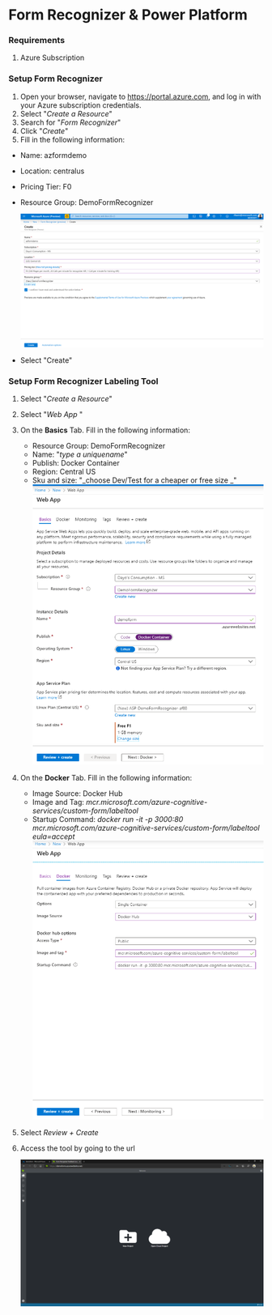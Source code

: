 # Form Recognizer &amp; Power Platform

### **Requirements**

1. Azure Subscription

### **Setup Form Recognizer**

1. Open your browser, navigate to https://portal.azure.com, and log in with your Azure subscription credentials.
2. Select &quot;_Create a Resource_&quot;
3. Search for &quot;_Form Recognizer_&quot;
4. Click &quot;_Create_&quot;
5. Fill in the following information:
  + Name: azformdemo
  + Location: centralus
  + Pricing Tier: F0
  + Resource Group: DemoFormRecognizer

    ![](img/createformrecognizer.png)

  + Select &quot;Create&quot;


### **Setup Form Recognizer Labeling Tool**

1. Select &quot;_Create a Resource_&quot;
2. Select &quot;_Web App_ &quot;
3. On the **Basics** Tab. Fill in the following information:
    + Resource Group: DemoFormRecognizer 
    + Name: &quot;_type a uniquename_&quot;
    + Publish: Docker Container
    + Region: Central US
    + Sku and size: &quot;_choose Dev/Test for a cheaper or free size _&quot;
  ![](img/basicss.png)

4. On the **Docker** Tab. Fill in the following information:
    + Image Source: Docker Hub
    + Image and Tag: *mcr.microsoft.com/azure-cognitive-services/custom-form/labeltool*
    + Startup Command: *docker run -it -p 3000:80 mcr.microsoft.com/azure-cognitive-services/custom-form/labeltool eula=accept*
    ![](img/docker.png)

5. Select *Review + Create*

6. Access the tool by going to the url

    ![](img/homepage.png)




